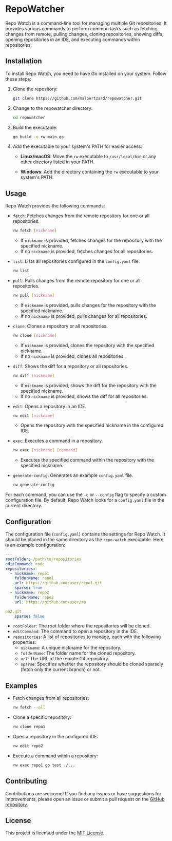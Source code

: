 # RepoWatcher

Repo Watch is a command-line tool for managing multiple Git repositories. It provides various commands to perform common tasks such as fetching changes from remote, pulling changes, cloning repositories, showing diffs, opening repositories in an IDE, and executing commands within repositories.

## Installation

To install Repo Watch, you need to have Go installed on your system. Follow these steps:

1. Clone the repository:

   ```bash
   git clone https://github.com/malbertzard/repowatcher.git
   ```

2. Change to the repowatcher directory:

   ```bash
   cd repowatcher
   ```

3. Build the executable:

   ```bash
   go build -o rw main.go
   ```

4. Add the executable to your system's PATH for easier access:

   - **Linux/macOS**: Move the `rw` executable to `/usr/local/bin` or any other directory listed in your PATH.

   - **Windows**: Add the directory containing the `rw` executable to your system's PATH.

## Usage

Repo Watch provides the following commands:

- `fetch`: Fetches changes from the remote repository for one or all repositories.

  ```bash
  rw fetch [nickname]
  ```

  - If `nickname` is provided, fetches changes for the repository with the specified nickname.
  - If no `nickname` is provided, fetches changes for all repositories.

- `list`: Lists all repositories configured in the `config.yaml` file.

  ```bash
  rw list
  ```

- `pull`: Pulls changes from the remote repository for one or all repositories.

  ```bash
  rw pull [nickname]
  ```

  - If `nickname` is provided, pulls changes for the repository with the specified nickname.
  - If no `nickname` is provided, pulls changes for all repositories.

- `clone`: Clones a repository or all repositories.

  ```bash
  rw clone [nickname]
  ```

  - If `nickname` is provided, clones the repository with the specified nickname.
  - If no `nickname` is provided, clones all repositories.

- `diff`: Shows the diff for a repository or all repositories.

  ```bash
  rw diff [nickname]
  ```

  - If `nickname` is provided, shows the diff for the repository with the specified nickname.
  - If no `nickname` is provided, shows the diff for all repositories.

- `edit`: Opens a repository in an IDE.

  ```bash
  rw edit [nickname]
  ```

  - Opens the repository with the specified nickname in the configured IDE.

- `exec`: Executes a command in a repository.

  ```bash
  rw exec [nickname] [command]
  ```

  - Executes the specified command within the repository with the specified nickname.

- `generate-config`: Generates an example `config.yaml` file.

  ```bash
  rw generate-config
  ```

For each command, you can use the `-c` or `--config` flag to specify a custom configuration file. By default, Repo Watch looks for a `config.yaml` file in the current directory.

## Configuration

The configuration file (`config.yaml`) contains the settings for Repo Watch. It should be placed in the same directory as the `repo-watch` executable. Here is an example configuration:

```yaml
---
rootFolder: /path/to/repositories
editCommand: code
repositories:
  - nickname: repo1
    folderName: repo1
    url: https://github.com/user/repo1.git
    sparse: true
  - nickname: repo2
    folderName: repo2
    url: https://github.com/user/re

po2.git
    sparse: false
```

- `rootFolder`: The root folder where the repositories will be cloned.
- `editCommand`: The command to open a repository in the IDE.
- `repositories`: A list of repositories to manage, each with the following properties:
  - `nickname`: A unique nickname for the repository.
  - `folderName`: The folder name for the cloned repository.
  - `url`: The URL of the remote Git repository.
  - `sparse`: Specifies whether the repository should be cloned sparsely (fetch only the current branch) or not.

## Examples

- Fetch changes from all repositories:

  ```bash
  rw fetch --all
  ```

- Clone a specific repository:

  ```bash
  rw clone repo1
  ```

- Open a repository in the configured IDE:

  ```bash
  rw edit repo2
  ```

- Execute a command within a repository:

  ```bash
  rw exec repo1 go test ./...
  ```

## Contributing

Contributions are welcome! If you find any issues or have suggestions for improvements, please open an issue or submit a pull request on the [GitHub repository](https://github.com/malbertzard/repowatcher).

## License

This project is licensed under the [MIT License](LICENSE).
